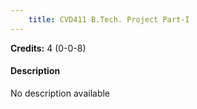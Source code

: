 ```yaml
---
    title: CVD411 B.Tech. Project Part-I
---
```

**Credits:** 4 (0-0-8)



#### Description 
No description available